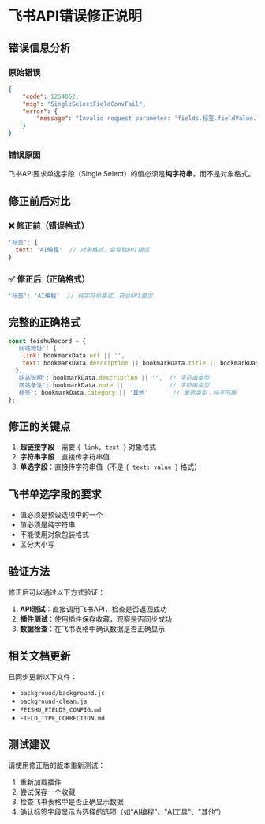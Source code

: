 # 飞书API错误修正说明

## 错误信息分析

### 原始错误
```json
{
    "code": 1254062,
    "msg": "SingleSelectFieldConvFail",
    "error": {
        "message": "Invalid request parameter: 'fields.标签.fieldValue.map[text:AI编程].fieldName.标签'. Correct format : the value of 'Single Option' must be a string. Please check and modify accordingly."
    }
}
```

### 错误原因
飞书API要求单选字段（Single Select）的值必须是**纯字符串**，而不是对象格式。

## 修正前后对比

### ❌ 修正前（错误格式）
```javascript
'标签': {
  text: 'AI编程'  // 对象格式，会导致API错误
}
```

### ✅ 修正后（正确格式）
```javascript
'标签': 'AI编程'  // 纯字符串格式，符合API要求
```

## 完整的正确格式

```javascript
const feishuRecord = {
  '网站地址': {
    link: bookmarkData.url || '',
    text: bookmarkData.description || bookmarkData.title || bookmarkData.url || ''
  },
  '网站说明': bookmarkData.description || '',  // 字符串类型
  '网站备注': bookmarkData.note || '',         // 字符串类型
  '标签': bookmarkData.category || '其他'       // 单选类型：纯字符串
};
```

## 修正的关键点

1. **超链接字段**：需要 `{ link, text }` 对象格式
2. **字符串字段**：直接传字符串值
3. **单选字段**：直接传字符串值（不是 `{ text: value }` 格式）

## 飞书单选字段的要求

- 值必须是预设选项中的一个
- 值必须是纯字符串
- 不能使用对象包装格式
- 区分大小写

## 验证方法

修正后可以通过以下方式验证：

1. **API测试**：直接调用飞书API，检查是否返回成功
2. **插件测试**：使用插件保存收藏，观察是否同步成功
3. **数据检查**：在飞书表格中确认数据是否正确显示

## 相关文档更新

已同步更新以下文件：
- `background/background.js`
- `background-clean.js`
- `FEISHU_FIELDS_CONFIG.md`
- `FIELD_TYPE_CORRECTION.md`

## 测试建议

请使用修正后的版本重新测试：
1. 重新加载插件
2. 尝试保存一个收藏
3. 检查飞书表格中是否正确显示数据
4. 确认标签字段显示为选择的选项（如"AI编程"、"AI工具"、"其他"）